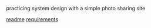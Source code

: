 practicing system design with a simple photo sharing site

[readme](/design/README.md)
[requirements](/design/requirements.md)